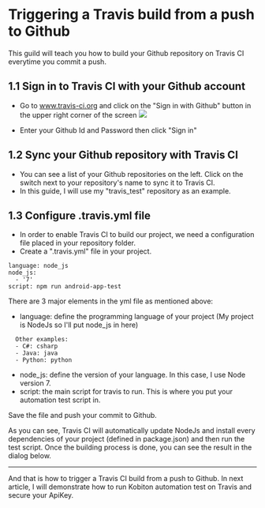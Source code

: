# Triggering a Travis build from a push to Github
This guild will teach you how to build your Github repository on Travis CI everytime you commit a push.

## 1.1 Sign in to Travis CI with your Github account
- Go to www.travis-ci.org and click on the "Sign in with Github" button in the upper right corner of the screen
![]("assets/1_travis_signin")

- Enter your Github Id and Password then click "Sign in"

## 1.2 Sync your Github repository with Travis CI
- You can see a list of your Github repositories on the left. Click on the switch next to your repository's name to sync it to Travis CI.
- In this guide, I will use my "travis_test" repository as an example.

## 1.3 Configure .travis.yml file
- In order to enable Travis CI to build our project, we need a configuration file placed in your repository folder.
- Create a ".travis.yml" file in your project.

~~~
language: node_js
node_js:
  - '7'
script: npm run android-app-test
~~~

There are 3 major elements in the yml file as mentioned above:
- language: define the programming language of your project (My project is NodeJs so I'll put node_js in here)
~~~
  Other examples:
  - C#: csharp
  - Java: java
  - Python: python
~~~
- node_js: define the version of your language. In this case, I use Node version 7.
- script: the main script for travis to run. This is where you put your automation test script in.

Save the file and push your commit to Github.

As you can see, Travis CI will automatically update NodeJs and install every dependencies of your project (defined in package.json) and then run the test script.
Once the building process is done, you can see the result in the dialog below.

------
And that is how to trigger a Travis CI build from a push to Github.
In next article, I will demonstrate how to run Kobiton automation test on Travis and secure your ApiKey.

